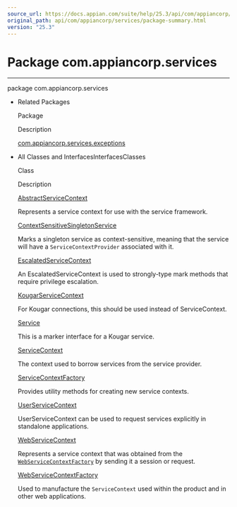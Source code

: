 ```yaml
---
source_url: https://docs.appian.com/suite/help/25.3/api/com/appiancorp/services/package-summary.html
original_path: api/com/appiancorp/services/package-summary.html
version: "25.3"
---
```


# Package com.appiancorp.services

* * *

package com.appiancorp.services

-   Related Packages

    Package

    Description

    [com.appiancorp.services.exceptions](exceptions/package-summary.html)

-   All Classes and InterfacesInterfacesClasses

    Class

    Description

    [AbstractServiceContext](AbstractServiceContext.html "class in com.appiancorp.services")

    Represents a service context for use with the service framework.

    [ContextSensitiveSingletonService](ContextSensitiveSingletonService.html "interface in com.appiancorp.services")

    Marks a singleton service as context-sensitive, meaning that the service will have a `ServiceContextProvider` associated with it.

    [EscalatedServiceContext](EscalatedServiceContext.html "class in com.appiancorp.services")

    An EscalatedServiceContext is used to strongly-type mark methods that require privilege escalation.

    [KougarServiceContext](KougarServiceContext.html "interface in com.appiancorp.services")

    For Kougar connections, this should be used instead of ServiceContext.

    [Service](Service.html "interface in com.appiancorp.services")

    This is a marker interface for a Kougar service.

    [ServiceContext](ServiceContext.html "interface in com.appiancorp.services")

    The context used to borrow services from the service provider.

    [ServiceContextFactory](ServiceContextFactory.html "class in com.appiancorp.services")

    Provides utility methods for creating new service contexts.

    [UserServiceContext](UserServiceContext.html "class in com.appiancorp.services")

    UserServiceContext can be used to request services explicitly in standalone applications.

    [WebServiceContext](WebServiceContext.html "class in com.appiancorp.services")

    Represents a service context that was obtained from the [`WebServiceContextFactory`](WebServiceContextFactory.html "class in com.appiancorp.services") by sending it a session or request.

    [WebServiceContextFactory](WebServiceContextFactory.html "class in com.appiancorp.services")

    Used to manufacture the `ServiceContext` used within the product and in other web applications.